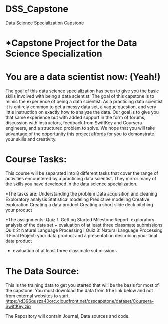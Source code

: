 # DSS_Capstone
Data Science Specialization Capstone 

# *Capstone Project for the Data Science Specialization

# You are a data scientist now: (Yeah!)

The goal of this data science specialization has been to give you the basic skills involved with being a data scientist. The goal of this capstone is to mimic the experience of being a data scientist. As a practicing data scientist it is entirely common to get a messy data set, a vague question, and very little instruction on exactly how to analyze the data. Our goal is to give you that same experience but with added support in the form of forums, discussion with instructors, feedback from SwiftKey and Coursera engineers, and a structured problem to solve. We hope that you will take advantage of the opportunity this project affords for you to demonstrate your skills and creativity. 

# Course Tasks:

This course will be separated into 8 different tasks that cover the range of activities encountered by a practicing data scientist. They mirror many of the skills you have developed in the data science specialization. 

*The tasks are:
   Understanding the problem
   Data acquisition and cleaning
   Exploratory analysis
   Statistical modeling
   Predictive modeling
   Creative exploration
   Creating a data product
   Creating a short slide deck pitching your product

*The assignments: 
   Quiz 1: Getting Started 
   Milestone Report: exploratory analysis of the data set + evaluation of at least three classmate submissions
   Quiz 2: Natural Language Processing I 
   Quiz 3: Natural Language Processing II
   Final Project: your data product and a presentation describing your final data product
   + evaluation of at least three classmate submissions

# The Data Source:
  This is the training data to get you started that will be the basis for most of the capstone. You must download the data from trhe link below and not from external websites to start. https://d396qusza40orc.cloudfront.net/dsscapstone/dataset/Coursera-SwiftKey.zip


The Repository will contain Journal, Data sources and code.
